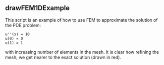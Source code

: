 ## drawFEM1DExample

This script is an example of how to use FEM to approximate the solution of the PDE problem:

    u''(x) = 10
    u(0) = 0
    u(1) = 1

with increasing number of elements in the mesh. It is clear how refining the mesh, we get nearer to the exact solution (drawn in red).